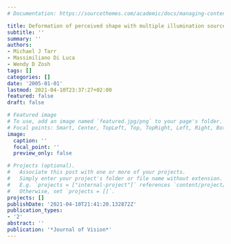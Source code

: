 ```yaml
---
# Documentation: https://sourcethemes.com/academic/docs/managing-content/

title: Deformation of perceived shape with multiple illumination sources
subtitle: ''
summary: ''
authors:
- Michael J Tarr
- Massimiliano Di Luca
- Wendy D Zosh
tags: []
categories: []
date: '2005-01-01'
lastmod: 2021-04-10T23:37:27+02:00
featured: false
draft: false

# Featured image
# To use, add an image named `featured.jpg/png` to your page's folder.
# Focal points: Smart, Center, TopLeft, Top, TopRight, Left, Right, BottomLeft, Bottom, BottomRight.
image:
  caption: ''
  focal_point: ''
  preview_only: false

# Projects (optional).
#   Associate this post with one or more of your projects.
#   Simply enter your project's folder or file name without extension.
#   E.g. `projects = ["internal-project"]` references `content/project/deep-learning/index.md`.
#   Otherwise, set `projects = []`.
projects: []
publishDate: '2021-04-10T21:41:20.132872Z'
publication_types:
- '2'
abstract: ''
publication: '*Journal of Vision*'
---
```

